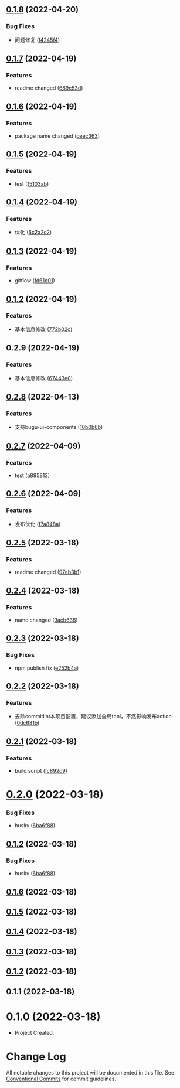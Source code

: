 ## [0.1.8](https://github.com/viccsen/wx-js-sddk/compare/v0.1.7...v0.1.8) (2022-04-20)


### Bug Fixes

* 问题修复 ([f4245f4](https://github.com/viccsen/wx-js-sddk/commit/f4245f46acf6cac63d9a43812c56ae84ffaaf034))



## [0.1.7](https://github.com/viccsen/wx-js-sddk/compare/v0.1.6...v0.1.7) (2022-04-19)


### Features

* readme changed ([689c53d](https://github.com/viccsen/wx-js-sddk/commit/689c53db8391b143547e1c36ac76b2e856695b49))



## [0.1.6](https://github.com/viccsen/wx-js-sddk/compare/v0.1.5...v0.1.6) (2022-04-19)


### Features

* package name changed ([ceec363](https://github.com/viccsen/wx-js-sddk/commit/ceec3630341e38964a8c2c8c26dc1bc4be9cdbb1))



## [0.1.5](https://github.com/viccsen/wx-js-sddk/compare/v0.1.4...v0.1.5) (2022-04-19)


### Features

* test ([15103ab](https://github.com/viccsen/wx-js-sddk/commit/15103ab0e7acd6c668b2536b0d8e67cdd8f7b6fa))



## [0.1.4](https://github.com/viccsen/wx-js-sddk/compare/v0.1.3...v0.1.4) (2022-04-19)


### Features

* 优化 ([6c2a2c2](https://github.com/viccsen/wx-js-sddk/commit/6c2a2c22c1ab08383262a405bb922cbf4e1b5af5))



## [0.1.3](https://github.com/viccsen/wx-js-sddk/compare/v0.1.2...v0.1.3) (2022-04-19)


### Features

* gitflow ([fd61d01](https://github.com/viccsen/wx-js-sddk/commit/fd61d01d404a573738669729bfe1c11a54445f6b))



## [0.1.2](https://github.com/viccsen/wx-js-sddk/compare/v0.2.9...v0.1.2) (2022-04-19)


### Features

* 基本信息修改 ([772b02c](https://github.com/viccsen/wx-js-sddk/commit/772b02c51950acb45d3191fe81d572fd1c71113c))



## 0.2.9 (2022-04-19)


### Features

* 基本信息修改 ([67443e0](https://github.com/viccsen/wx-js-sddk/commit/67443e053cd6c92cdc290cc45891d3faa7188017))



## [0.2.8](https://github.com/bugu-pro/umijs-plugin-bugu-ui/compare/v0.2.7...v0.2.8) (2022-04-13)


### Features

* 支持bugu-ui-components ([10b0b6b](https://github.com/bugu-pro/umijs-plugin-bugu-ui/commit/10b0b6b73ea36217622aef0905a10f3fd4e0b073))



## [0.2.7](https://github.com/bugu-pro/umijs-plugin-bugu-ui/compare/v0.2.6...v0.2.7) (2022-04-09)


### Features

* test ([a895813](https://github.com/bugu-pro/umijs-plugin-bugu-ui/commit/a8958138a8256b138e1d0f9f7201fe3913a51ef6))



## [0.2.6](https://github.com/bugu-pro/umijs-plugin-bugu-ui/compare/v0.2.5...v0.2.6) (2022-04-09)


### Features

* 发布优化 ([f7a848a](https://github.com/bugu-pro/umijs-plugin-bugu-ui/commit/f7a848a712f295b87cc563f400a69a06b5e3a2e1))



## [0.2.5](https://github.com/bugu-pro/umijs-plugin-bugu-ui/compare/v0.2.4...v0.2.5) (2022-03-18)


### Features

* readme changed ([97eb3b1](https://github.com/bugu-pro/umijs-plugin-bugu-ui/commit/97eb3b11a2507f22ec13825c370203ece0ca56cb))



## [0.2.4](https://github.com/bugu-pro/umijs-plugin-bugu-ui/compare/v0.2.3...v0.2.4) (2022-03-18)


### Features

* name changed ([9acb636](https://github.com/bugu-pro/umijs-plugin-bugu-ui/commit/9acb636685ca3b3c8e41dbbdabf3735e0e0a197e))



## [0.2.3](https://github.com/bugu-pro/umijs-plugin-bugu-ui/compare/v0.2.2...v0.2.3) (2022-03-18)


### Bug Fixes

* npm publish fix ([e252b4a](https://github.com/bugu-pro/umijs-plugin-bugu-ui/commit/e252b4a0513ea4fa12ff90adcd88726ab7c8e12e))



## [0.2.2](https://github.com/bugu-pro/umijs-plugin-bugu-ui/compare/v0.2.1...v0.2.2) (2022-03-18)


### Features

* 去除commitlint本项目配置，建议添加全局tool，不然影响发布action ([0dc681b](https://github.com/bugu-pro/umijs-plugin-bugu-ui/commit/0dc681b14da564302f26bcb97c54bb6af899181e))



## [0.2.1](https://github.com/bugu-pro/umijs-plugin-bugu-ui/compare/v0.2.0...v0.2.1) (2022-03-18)


### Features

* build script ([fc892c9](https://github.com/bugu-pro/umijs-plugin-bugu-ui/commit/fc892c9050d7aac1226d34402f2d5400d7ee93c5))



# [0.2.0](https://github.com/bugu-pro/umijs-plugin-bugu-ui/compare/v0.1.6...v0.2.0) (2022-03-18)


### Bug Fixes

* husky ([6ba6f88](https://github.com/bugu-pro/umijs-plugin-bugu-ui/commit/6ba6f8899bf1bf702a439fe7ae4b2e411c4af74d))



## [0.1.2](https://github.com/bugu-pro/umijs-plugin-bugu-ui/compare/v0.1.6...v0.1.2) (2022-03-18)


### Bug Fixes

* husky ([6ba6f88](https://github.com/bugu-pro/umijs-plugin-bugu-ui/commit/6ba6f8899bf1bf702a439fe7ae4b2e411c4af74d))



## [0.1.6](https://github.com/bugu-pro/umijs-plugin-bugu-ui/compare/v0.1.5...v0.1.6) (2022-03-18)



## [0.1.5](https://github.com/bugu-pro/umijs-plugin-bugu-ui/compare/v0.1.4...v0.1.5) (2022-03-18)



## [0.1.4](https://github.com/bugu-pro/umijs-plugin-bugu-ui/compare/v0.1.3...v0.1.4) (2022-03-18)



## [0.1.3](https://github.com/bugu-pro/umijs-plugin-bugu-ui/compare/v0.1.2...v0.1.3) (2022-03-18)



## [0.1.2](https://github.com/bugu-pro/umijs-plugin-bugu-ui/compare/v0.1.1...v0.1.2) (2022-03-18)



## 0.1.1 (2022-03-18)


# 0.1.0 (2022-03-18)

- Project Created.


# Change Log

All notable changes to this project will be documented in this file. See [Conventional Commits](https://conventionalcommits.org) for commit guidelines.
